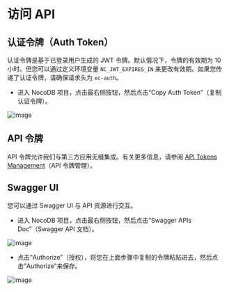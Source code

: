 # 访问 API

## 认证令牌（Auth Token）

认证令牌是基于已登录用户生成的 JWT 令牌。默认情况下，令牌的有效期为 10 小时。但您可以通过定义环境变量 `NC_JWT_EXPIRES_IN` 来更改有效期。如果您传递了认证令牌，请确保请求头为 `xc-auth`。

- 进入 NocoDB 项目，点击最右侧按钮，然后点击“Copy Auth Token”（复制认证令牌）。

![image](https://user-images.githubusercontent.com/35857179/194856397-b2e194e8-5ca1-420e-8b46-e1345d1d91d3.png)

## API 令牌

API 令牌允许我们与第三方应用无缝集成。有关更多信息，请参阅 [API Tokens Management](https://docs.nocodb.com/0.109.7/setup-and-usages/team-and-auth#api-tokens-management)（API 令牌管理）。

## Swagger UI

您可以通过 Swagger UI 与 API 资源进行交互。

- 进入 NocoDB 项目，点击最右侧按钮，然后点击“Swagger APIs Doc”（Swagger API 文档）。

![image](https://user-images.githubusercontent.com/35857179/194856535-c81bfc2a-8cdd-41aa-8aa6-9c667c972fa4.png)

- 点击“Authorize”（授权），将您在上面步骤中复制的令牌粘贴进去，然后点击“Authorize”来保存。

![image](https://user-images.githubusercontent.com/35857179/164874471-29fc1630-ab99-4c25-8ce2-b41e5415e4be.png)